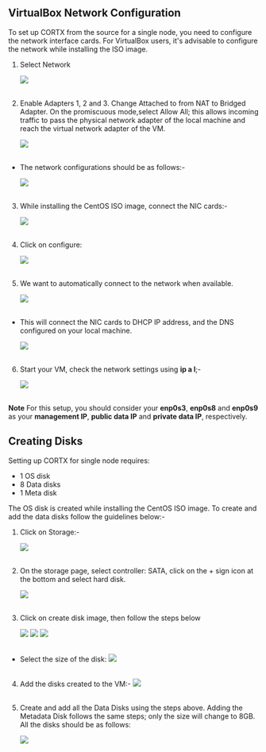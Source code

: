 ## VirtualBox Network Configuration
To set up CORTX from the source for a single node, you need to configure the network interface cards. For VirtualBox users, it's advisable to configure the network while installing the ISO image.

1. Select Network

    <img src="../images/network_disks/network.png">
    <br><br>
2. Enable Adapters 1, 2 and 3. Change Attached to from NAT to Bridged Adapter. On the promiscuous mode,select Allow All; this allows incoming traffic to pass the physical network adapter of the local machine and reach the virtual network adapter of the VM.

    <img src="../images/network_disks/enable.png">
    <br><br>

- The network configurations should be as follows:-

    <img src="../images/network_disks/adapters.png">
    <br><br>

3. While installing the CentOS ISO image, connect the NIC cards:-

    <img src="../images/network_disks/connect.png">
    <br><br>

4. Click on configure:

    <img src="../images/network_disks/ethernet.png">
    <br><br>

5. We want to automatically connect to the network when available.

    <img src="../images/network_disks/ethernet_1.png">
    <br><br>
- This will connect the NIC cards to DHCP IP address, and the DNS configured on your local machine.

    <img src="../images/network_disks/ethernet_2.png">
    <br><br>
6. Start your VM, check the network settings using **ip a l**;-

    <img src="../images/network_disks/config.png">
    <br><br>
**Note** For this setup, you should consider your **enp0s3**, **enp0s8** and **enp0s9** as your **management IP**, **public data IP** and **private data IP**, respectively.
## Creating Disks
Setting up CORTX for single node requires:

- 1 OS disk
- 8 Data disks
- 1 Meta disk

The OS disk is created while installing the CentOS ISO image. To create and add the data disks follow the guidelines below:-

1. Click on Storage:-

    <img src="../images/network_disks/storage.png">
    <br><br>
2. On the storage page, select controller: SATA, click on the + sign icon at the bottom and select hard disk.

    <img src="../images/network_disks/sata.png">
    <br><br>
3. Click on create disk image, then follow the steps below

    <img src="../images/network_disks/create_disk.png">

    <img src="../images/network_disks/disk_type.png">

    <img src="../images/network_disks/allocated.png">
    <br><br>
- Select the size of the disk:
    <img src="../images/network_disks/size.png">
    <br><br>
4. Add the disks created to the VM:-
    <img src="../images/network_disks/attach.png">
    <br><br>
5. Create and add all the Data Disks using the steps above. Adding the Metadata Disk follows the same steps; only the size will change to 8GB. All the disks should be as follows:

    <img src="../images/network_disks/disks.png">
